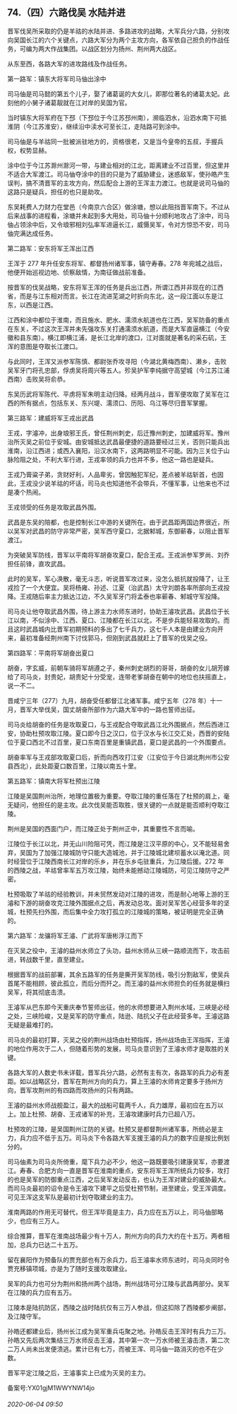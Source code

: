 ## 74.（四）六路伐吴 水陆并进
晋军伐吴所采取的仍是羊祜的水陆并进、多路进攻的战略，大军兵分六路，分别攻向吴国长江的六个关键点，六路大军分为两个主攻方向，各军依自己担负的作战任务，可编为两大作战集团。以战区划分为扬州、荆州两大战区。



从东至西，各路大军的进攻路线及作战任务。



第一路军：镇东大将军司马伷出涂中



司马伷是司马懿的第五个儿子，娶了诸葛诞的大女儿，即那位著名的诸葛太妃。此刻他的小舅子诸葛靓就在江对岸的吴国为官。



当时镇东大将军府在下邳（下邳位于今江苏邳州南），濒临泗水，沿泗水南下可抵淮阴（今江苏淮安），继续沿中渎水可至长江，走陆路可到涂中。



司马伷是与羊祜同一批被派驻地方的，资格很老，又是当今皇帝的五叔，手握兵权，权势显赫。



涂中位于今江苏滁州滁河一带，与建业相对的江北，距离建业不过百里，但这里并不适合大军渡江。司马伷夺涂中的目的只是为了威胁建业，迷惑敌军，使孙皓产生误判，搞不清晋军的主攻方向，然后配合上游的王浑主力渡江。也就是说司马伷的这路只是疑兵，担任的也只是助攻。



东吴耗费人力财力在堂邑（今南京六合区）做涂塘，想以此阻挡晋军南下。不过从后来战事的进程看，涂塘并未起到多大用处，司马伷十分顺利地攻占了涂中，司马伷占领涂中后，又令琅邪相刘弘率军进逼长江，威慑吴军，令对方惊恐不安，司马伷完满达成任务。



第二路军：安东将军王浑出江西



王浑于 277 年升任安东将军、都督扬州诸军事，镇守寿春。278 年宛城之战后，他便开始巡视边地、侦察敌情，为南征做战前准备。



按晋军的伐吴战略，安东将军王浑的任务是兵出江西，所谓江西并非现在的江西省，而是与江东相对而言。长江在流进芜湖之时折向东北，这一段江面以东是江东，以西是江西。



江西和涂中都位于淮南，而且施水、肥水、濡须水航道也在江西，吴军防备的重点在东关，不过这次王浑并未先强攻东关打通濡须水航道，而是大军直逼横江（今安徽和县东南）。横江即横江浦，是长江北岸的渡口，江对面就是著名的采石矶，王浑的意图是夺取长江渡口。



与此同时，王浑又派参军陈慎、都尉张乔攻寻阳（今湖北黄梅西南）、濑乡，击败吴军牙门将孔忠部，俘虏吴将周兴等五人。殄吴护军李纯据守高望城（今江苏江浦西南）击败吴将俞恭。



东吴历武将军陈代、平虏将军朱明主动归降。经两月战斗，晋军便攻取了吴军在江西的所有据点，包括东关、东兴堤、濡须口、历阳、乌江等尽归晋军掌握。



第三路军：建威将军王戎出武昌



王戎，字濬冲，出身琅邪王氏，曾任荆州刺史，后迁豫州刺史，加建威将军。豫州治所灭吴之前位于安城。由安城抵达武昌最便捷的道路要经过三关，否则只能兵出淮南，沿江西进；或西入襄阳，沿汉水南下，这两路明显不可能。因为三关位于山脉险阻之处，不利大军行进，王戎率领的兵力也并不多，他这一路也是疑兵。



王戎乃膏粱子弟，贪财好利，人品卑劣，曾因触犯军纪，差点被羊祜斩首，也因此，王戎没少说羊祜的坏话，司马炎也知道他不会带兵，不懂军事，让他来也不过是凑个热闹。



王戎领受的任务是攻取武昌外围。



武昌是东吴的陪都，也是控制长江中游的关键所在。由于武昌距两国边界很近，所以吴军对武昌的防守非常严密，吴军西守夏口，北据邾城，东御蕲春，以阻止晋军渡江。



为突破吴军防线，晋军以平南将军胡奋攻夏口，配合王戎。王戎派参军罗尚、刘乔担任前锋，直攻武昌。



此时的吴军，军心涣散，毫无斗志，听说晋军攻过来，没怎么抵抗就投降了，让王戎捡了一个大便宜。吴将杨雍、孙述、江夏（治武昌）太守刘朗各率所部向王戎投降。王戎随后率主力抵达江边，不久吴军牙门将孟泰也率蕲春、邾城守军投降。



司马炎让他夺取武昌外围，待上游主力水师东进时，协助王濬攻武昌。武昌位于长江以南，不似涂中、江西、夏口、江陵都在长江以北，不是步兵能轻易攻取的。而且这时武昌城内比晋军初期预料的多出了七千兵力，这七千人本是由建业方向开来，最初准备经荆州南下讨伐郭马，但刚到武昌就赶上了晋军的伐吴之役。



第四路军：平南将军胡奋出夏口



胡奋，字玄威，前朝车骑将军胡遵之子，秦州刺史胡烈的哥哥，胡奋的女儿胡芳嫁给了司马炎，封贵妃，胡贵妃十分受宠，连带老爹胡奋在朝中的地位也扶摇直上，说一不二。



晋咸宁三年（277）九月，胡奋受任都督江北诸军事。咸宁五年（278 年）十一月，晋军大举伐吴，国丈胡奋所部作为六路大军中的一路也誓师出征。



司马炎给胡奋的任务是攻取夏口，与王戎配合夺取武昌江北外围据点，然后西进江安，协助杜预攻取江陵。夏口即今日之汉口，位于汉水与长江交汇处，西晋的安陆位于夏口西北不过百里，夏口东南百里是重镇武昌，夏口是武昌的一个外围要点。



胡奋率军与王戎部攻取夏口后，折而向西攻打江安（江安位于今日湖北荆州市公安县西北），此处距夏口数百里，江陵以南五十里。



第五路军：镇南大将军杜预出江陵



江陵是吴国荆州治所，地理位置极为重要。夺取江陵的重任落在了杜预的肩上，毫无疑问，他担任的是主攻。此次伐吴能否取胜，很关键的一点就是能否顺利夺取江陵。



荆州是吴国的西面门户，而江陵正处于荆州正中，其重要性不言而喻。



江陵位于长江以北，并无山川险阻可凭，而江陵是江汉平原的中心，又不能轻易舍弃，吴国为了加强江陵城防守只能大造城池，并于江陵城北建坝蓄水以淹北道。同时经营位于江陵西南长江对岸的乐乡，并在乐乡屯驻重兵，为江陵后援。272 年的西陵之战，羊祜曾率军五万攻江陵，始终未能撼动江陵城防，可见江陵防守之严密。



杜预吸取了羊祜的经验教训，并未贸然发动对江陵的进攻，而是耐心地等上游的王濬和下游的胡奋攻克江陵外围据点之后，再发动总攻。面对吴军苦心经营多年的坚城，杜预先扫外围，而后集中全力攻打孤立的江陵城的策略，被证明是完全正确的。



第六路军：龙骧将军王濬、广武将军唐彬浮江而下



在灭吴之役中，王濬的益州水师立了头功，益州水师从三峡一路顺流而下，攻击前进，转战数千里，直至建业。



根据晋军的战前部署，其余五路军的任务是撕开吴军防线，吸引分割敌军，使吴兵首尾不能相顾，彼此孤立，而后分而歼之。而王濬的益州水师担负的任务就是横扫吴军，将其彻底击溃。



王濬军从巴东即今天重庆奉节誓师出征，他的水师想要进入荆州水域，三峡是必经之处，三峡险峻，又是吴军的防守重点，陆逊、陆抗父子在此经营多年。王濬这路无疑是最难打的。



司马炎的最初打算，灭吴之役的荆州战场由杜预指挥，扬州战场由王浑指挥，王濬的地位作用次于二人，但随着形势的发展，司马炎意识到了王濬水师才是取胜的关键。



各路大军的人数史书未详载，晋军兵分六路，必然有主有次，各路军的兵力必有差距。如以战略区分，晋军在荆州方向的兵力，算上王濬的水师肯定要多于扬州方向，晋军攻荆州的有四路而攻扬州的只有两路。



王濬的益州水师战舰盈江，最大的战船可载两千人，兵力雄厚，最初应在五万以上。加上杜预、胡奋、王戎诸军的补充，王濬攻建康时兵力已超八万。



杜预攻的江陵，是吴国荆州江防的关键。杜预又是都督荆州诸军事，所统必是主力，兵力应不低于五万。司马炎下令各路大军支援王濬的兵力的数字应是按比例划分的。



司马伷素为司马炎所倚重，麾下兵力必不少，他这一路既要吸引建康吴军，亦要渡江。寿春、合肥方向一直是晋军在淮南的重点，安东将军王浑所统兵力较多，攻打的也是吴军的防御重点江西，之后吴军发动反击，也认为王浑对建业的威胁最大。而司马炎最初的诏令是令王濬攻下建平之后受杜预节制，进至建业，受王浑调度。可见王浑这支军队是最初计划夺取建业的主力。



淮南两路的作用无可替代，但王浑毕竟是主力，兵力应在五万以上，司马伷部略少，也应有三万人。



综合推算，晋军在淮南战场最少有十万人，荆州方向的兵力大约在十五万。两者相加，总兵力已达二十五万。



留在襄阳作为预备队的贾充部也有万余兵力，后王濬率水师东进时，司马炎同时令贾充移镇项城，亦是为了随时支援攻取建业。



吴军的兵力也可分为荆州和扬州两个战场，荆州战场可分江陵与武昌两部分。吴军在江陵的兵力应有五万。



江陵本是陆抗防区，西陵之战时陆抗仅有三万人参战，但这扣除了西陵都步阐部，及江陵守军。



孙皓还都建业后，扬州长江成为吴军重兵屯聚之地。孙皓反击王浑时有兵力三万。孙皓又先后两次集结三万水师反击王濬，其中第一次一万水师被王濬击溃，第二次二万人尚未出发便溃逃。累计已有七万，而被王浑、司马伷一路消灭的也不在少数。



晋军平定江陵之后，王濬事实上已成为灭吴的主力。



备案号:YX01gjM1WWYNW14jo


###### 2020-06-04 09:50
